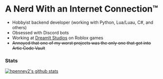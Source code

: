 # A Nerd With an Internet Connection™
* Hobbyist backend developer (working with Python, Lua/Luau, C#, and others)
* Obsessed with Discord bots
* Working at [DreamIt Studios](https://github.com/DreamIt-Studios) on Roblox games
* ~~Annoyed that one of my worst projects was the only one that got into Artic Code Vault~~

### Stats
[![hpenney2's github stats](https://github-readme-stats.vercel.app/api?username=hpenney2&count_private=true&show_icons=true&theme=midnight-purple)](https://github.com/anuraghazra/github-readme-stats)

